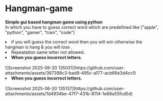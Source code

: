 # Hangman-game
<b>Simple gui based hangman  game using python</b>
<br>
In which you have to guess correct word which are predefined like ["apple", "python", "gamer", "train", "code"]
<li>
if you will guess the correct word then you will win otherwise the hangman is hang & you will lose .
<br>
  <li>
Repeatation same letter not allowed.
<br>
<li>
<b>When you guess incorrect letters.</b>
<br>
<br>
![Screenshot 2025-06-20 135031](https://github.com/user-attachments/assets/367398c3-bad9-495c-a177-acb66e3d4cc1)
<br>
  <li>
  <b>When you guess incorrect letters.</b>
<br>
<br>
![Screenshot 2025-06-20 135137](https://github.com/user-attachments/assets/1d4934be-47f7-431b-8114-1e68a55fcd5d)
